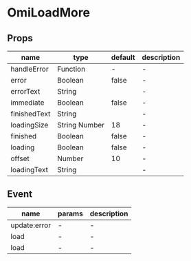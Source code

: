 # OmiLoadMore

## Props

| name         | type          | default | description |
| ------------ | ------------- | ------- | ----------- |
| handleError  | Function      | -       | -           |
| error        | Boolean       | false   | -           |
| errorText    | String        |         | -           |
| immediate    | Boolean       | false   | -           |
| finishedText | String        |         | -           |
| loadingSize  | String Number | 18      | -           |
| finished     | Boolean       | false   | -           |
| loading      | Boolean       | false   | -           |
| offset       | Number        | 10      | -           |
| loadingText  | String        |         | -           |

## Event

| name         | params | description |
| ------------ | ------ | ----------- |
| update:error | -      | -           |
| load         | -      | -           |
| load         | -      | -           |
